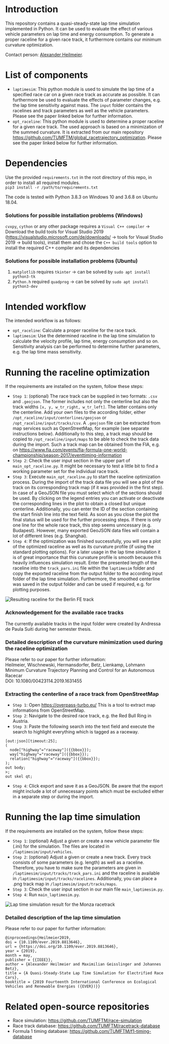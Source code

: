 # Introduction
This repository contains a quasi-steady-state lap time simulation implemented in Python. It can be used to evaluate the
effect of various vehicle parameters on lap time and energy consumption. To generate a proper raceline for a given race
track, it furthermore contains our minimum curvature optimization.

Contact person: [Alexander Heilmeier](mailto:alexander.heilmeier@tum.de).

# List of components
* `laptimesim`: This python module is used to simulate the lap time of a specified race car on a given race track as
accurate as possible. It can furthermore be used to evaluate the effects of parameter changes, e.g. the lap time
sensitivity against mass. The `input` folder contains the racelines and track parameters as well as the vehicle
parameters. Please see the paper linked below for further information.
* `opt_raceline`: This python module is used to determine a proper raceline for a given race track. The used approach is
based on a minimization of the summed curvature. It is extracted from our main repository 
https://github.com/TUMFTM/global_racetrajectory_optimization. Please see the paper linked below for further information.

# Dependencies
Use the provided `requirements.txt` in the root directory of this repo, in order to install all required modules.\
`pip3 install -r /path/to/requirements.txt`

The code is tested with Python 3.8.3 on Windows 10 and 3.6.8 on Ubuntu 18.04.

### Solutions for possible installation problems (Windows)
`cvxpy`, `cython` or any other package requires a `Visual C++ compiler` -> Download the build tools for Visual Studio
2019 (https://visualstudio.microsoft.com/de/downloads/ -> tools for Visual Studio 2019 -> build tools), install them and
chose the `C++ build tools` option to install the required C++ compiler and its dependencies

### Solutions for possible installation problems (Ubuntu)
1. `matplotlib` requires `tkinter` -> can be solved by `sudo apt install python3-tk`
2. `Python.h` required `quadprog` -> can be solved by `sudo apt install python3-dev`

# Intended workflow
The intended workflow is as follows:
* `opt_raceline`: Calculate a proper raceline for the race track.
* `laptimesim`: Use the determined raceline in the lap time simulation to calculate the velocity profile, lap time,
energy consumption and so on. Sensitivity analysis can be performed to determine further parameters, e.g. the lap time
mass sensitivity.

# Running the raceline optimization
If the requirements are installed on the system, follow these steps:

* `Step 1`: (optional) The race track can be supplied in two formats: `.csv` and `.geojson`. The former includes not
only the centerline but also the track widths `[x, y, w_tr_right, w_tr_left]`. The latter contains only the centerline.
Add your own files to the according folder, either `/opt_raceline/input/centerlines/geojson` or 
`/opt_raceline/input/tracks/csv`. A `.geojson` file can be extracted from map services such as OpenStreetMap, for
example (see separate instructions below). Additionally to this step, a track map should be copied to
`/opt_raceline/input/maps` to be able to check the track data during the import. Such a track map can be obtained from the
FIA, e.g. on https://www.fia.com/events/fia-formula-one-world-championship/season-2017/eventtiming-information
* `Step 2`: Check the user input section in the upper part of `main_opt_raceline.py`. It might be necessary to test a
little bit to find a working parameter set for the individual race track.
* `Step 3`: Execute `main_opt_raceline.py` to start the raceline optimization process. During the import of the track data
file you will see a plot of the track on its corresponding track map (if it was provided in the first step). In case of
a GeoJSON file you must select which of the sections should be used. By clicking on the legend entries you can activate
or deactivate the corresponding lines in the plot to obtain a closed but unique 
centerline. Additionally, you can enter the ID of the section containing the start finish line into the text field. As
soon as you close the plot the final status will be used for the further processing steps. If there is only one line for
the whole race track, this step seems unncessary (e.g. Budapest). However, many exported GeoJSON data files will contain
a lot of different lines (e.g. Shanghai).
* `Step 4`: If the optimization was finished successfully, you will see a plot of the optimized raceline as well as
its curvature profile (if using the standard plotting options). For a later usage in the lap time simulation it is 
of great importance that this curvature profile is smooth because this heavily influences simulation result. Enter the 
presented length of the raceline into the `track_pars.ini` file within the `laptimesim` folder and copy
the exported raceline from the output folder to the according input folder of the lap time simulation. Furthermore, the
smoothed centerline was saved in the output folder and can be used if required, e.g. for plotting purposes.

![Resulting raceline for the Berlin FE track](opt_raceline/opt_raceline_berlin.png)

### Acknowledgement for the available race tracks
The currently available tracks in the input folder were created by Andressa de Paula Suiti during her semester thesis.

### Detailed description of the curvature minimization used during the raceline optimization
Please refer to our paper for further information:\
Heilmeier, Wischnewski, Hermansdorfer, Betz, Lienkamp, Lohmann\
Minimum Curvature Trajectory Planning and Control for an Autonomous Racecar\
DOI: 10.1080/00423114.2019.1631455

### Extracting the centerline of a race track from OpenStreetMap
* `Step 1`: Open https://overpass-turbo.eu/ This is a tool to extract map informations from OpenStreetMap.
* `Step 2`: Navigate to the desired race track, e.g. the Red Bull Ring in Austria.
* `Step 3`: Paste the following search into the text field and execute the search to highlight everything which is tagged
as a raceway.
<!-- language: lang-none -->
    [out:json][timeout:25];
    (
      node["highway"="raceway"]({{bbox}});
      way["highway"="raceway"]({{bbox}});
      relation["highway"="raceway"]({{bbox}});
    );
    out body;
    >;
    out skel qt;
* `Step 4`: Click export and save it as a GeoJSON. Be aware that the export might include a lot of unnecessary points
which must be excluded either in a separate step or during the import.

# Running the lap time simulation
If the requirements are installed on the system, follow these steps:

* `Step 1`: (optional) Adjust a given or create a new vehicle parameter file (.ini) for the simulation. The files are 
located in `/laptimesim/input/vehicles`.
 * `Step 2`: (optional) Adjust a given or create a new track. Every track consists of some parameters (e.g. length)
  as well as a raceline. Therefore, you have to make sure the parameters are given in 
  `/laptimesim/input/tracks/track_pars.ini` and the raceline is available in `/laptimesim/input/tracks/racelines`.
  Additionally, you can place a .png track map in `/laptimesim/input/tracks/maps`.
* `Step 3`: Check the user input section in our main file `main_laptimesim.py`.
* `Step 4`: Run `main_laptimesim.py`.

![Lap time simulation result for the Monza racetrack](laptimesim/laptimesim_monza.png)

### Detailed description of the lap time simulation
Please refer to our paper for further information:
```
@inproceedings{Heilmeier2019,
doi = {10.1109/ever.2019.8813646},
url = {https://doi.org/10.1109/ever.2019.8813646},
year = {2019},
month = may,
publisher = {{IEEE}},
author = {Alexander Heilmeier and Maximilian Geisslinger and Johannes Betz},
title = {A Quasi-Steady-State Lap Time Simulation for Electrified Race Cars},
booktitle = {2019 Fourteenth International Conference on Ecological Vehicles and Renewable Energies ({EVER})}}
```

# Related open-source repositories
* Race simulation: https://github.com/TUMFTM/race-simulation
* Race track database: https://github.com/TUMFTM/racetrack-database
* Formula 1 timing database: https://github.com/TUMFTM/f1-timing-database
